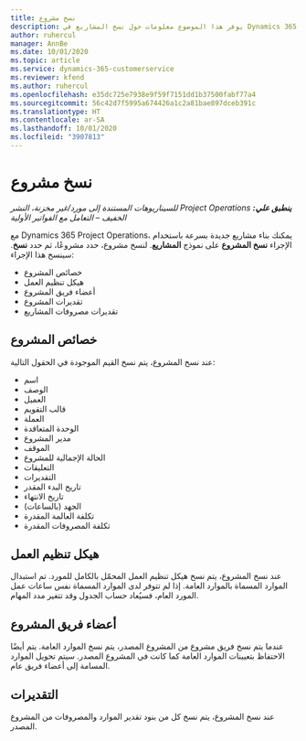 ```yaml
---
title: نسخ مشروع
description: يوفر هذا الموضوع معلومات حول نسخ المشاريع في Dynamics 365 Project Operations.
author: ruhercul
manager: AnnBe
ms.date: 10/01/2020
ms.topic: article
ms.service: dynamics-365-customerservice
ms.reviewer: kfend
ms.author: ruhercul
ms.openlocfilehash: e35dc725e7938e9f59f7151dd1b37500fabf77a4
ms.sourcegitcommit: 56c42d7f5995a674426a1c2a81bae897dceb391c
ms.translationtype: HT
ms.contentlocale: ar-SA
ms.lasthandoff: 10/01/2020
ms.locfileid: "3907813"
---
```

# <a name="copy-a-project"></a>نسخ مشروع

_**ينطبق علي:** ‏‫Project Operations للسيناريوهات المستندة إلى مورد/غير مخزنة‬، ‏‫النشر الخفيف – التعامل مع الفواتير الأولية‬_

مع Dynamics 365 Project Operations، يمكنك بناء مشاريع جديدة بسرعة باستخدام الإجراء **نسخ المشروع** على نموذج **المشاريع**. لنسخ مشروع، حدد مشروعًا، ثم حدد **نسخ**. سينسخ هذا الإجراء:

- خصائص المشروع
- هيكل تنظيم العمل
- أعضاء فريق المشروع
- تقديرات المشروع
- تقديرات مصروفات المشاريع

## <a name="project-properties"></a>خصائص المشروع

عند نسخ المشروع، يتم نسخ القيم الموجودة في الحقول التالية:

- اسم
- ‏‏الوصف
- العميل
- قالب التقويم
- ‏‏العملة
- الوحدة المتعاقدة
- مدير المشروع
- الموقف
- الحالة الإجمالية للمشروع
- التعليقات
- التقديرات
- تاريخ البدء المقدر
- تاريخ الانتهاء
- الجهد (بالساعات)
- تكلفة العالمة المقدرة
- تكلفة المصروفات المقدرة

## <a name="work-breakdown-structure"></a>هيكل تنظيم العمل

عند نسخ المشروع، يتم نسخ هيكل تنظيم العمل المحمّل بالكامل للمورد. تم استبدال الموارد المسماة بالموارد العامة. إذا لم تتوفر لدى الموارد المسماة نفس ساعات عمل المورد العام، فسيُعاد حساب الجدول وقد تتغير مدد المهام.

## <a name="project-team-members"></a>أعضاء فريق المشروع

عندما يتم نسخ فريق مشروع من المشروع المصدر، يتم نسخ الموارد العامة. يتم أيضًا الاحتفاظ بتعيينات الموارد العامة كما كانت في المشروع المصدر. سيتم تحويل الموارد المسامة إلى أعضاء فريق عام.

## <a name="estimates"></a>التقديرات

عند نسخ المشروع، يتم نسخ كل من بنود تقدير الموارد والمصروفات من المشروع المصدر.